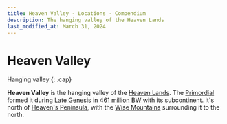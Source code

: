 ```yaml
---
title: Heaven Valley - Locations - Compendium
description: The hanging valley of the Heaven Lands
last_modified_at: March 31, 2024
---
```


# Heaven Valley
Hanging valley
{: .cap}

**Heaven Valley** is the hanging valley of the [Heaven Lands](/compendium/locations/heaven-lands/). The [Primordial](/compendium/creatures/primordial/) formed it during [Late Genesis](/compendium/events/genesis/#late-genesis) in [461 million BW](/compendium/events/genesis/#461-million-bw) with its subcontinent. It's north of [Heaven's Peninsula](/compendium/locations/heavens-peninsula/), with the [Wise Mountains](/compendium/locations/wise-mountains/) surrounding it to the north.